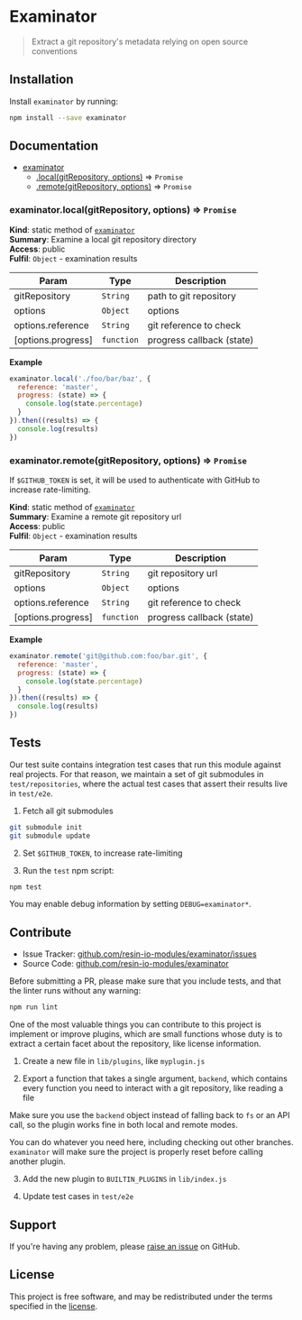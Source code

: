 Examinator
==========

> Extract a git repository's metadata relying on open source
> conventions

Installation
------------

Install `examinator` by running:

```sh
npm install --save examinator
```

Documentation
-------------


* [examinator](#module_examinator)
    * [.local(gitRepository, options)](#module_examinator.local) ⇒ <code>Promise</code>
    * [.remote(gitRepository, options)](#module_examinator.remote) ⇒ <code>Promise</code>

<a name="module_examinator.local"></a>

### examinator.local(gitRepository, options) ⇒ <code>Promise</code>
**Kind**: static method of [<code>examinator</code>](#module_examinator)  
**Summary**: Examine a local git repository directory  
**Access**: public  
**Fulfil**: <code>Object</code> - examination results  

| Param | Type | Description |
| --- | --- | --- |
| gitRepository | <code>String</code> | path to git repository |
| options | <code>Object</code> | options |
| options.reference | <code>String</code> | git reference to check |
| [options.progress] | <code>function</code> | progress callback (state) |

**Example**  
```js
examinator.local('./foo/bar/baz', {
  reference: 'master',
  progress: (state) => {
    console.log(state.percentage)
  }
}).then((results) => {
  console.log(results)
})
```
<a name="module_examinator.remote"></a>

### examinator.remote(gitRepository, options) ⇒ <code>Promise</code>
If `$GITHUB_TOKEN` is set, it will be used to authenticate with
GitHub to increase rate-limiting.

**Kind**: static method of [<code>examinator</code>](#module_examinator)  
**Summary**: Examine a remote git repository url  
**Access**: public  
**Fulfil**: <code>Object</code> - examination results  

| Param | Type | Description |
| --- | --- | --- |
| gitRepository | <code>String</code> | git repository url |
| options | <code>Object</code> | options |
| options.reference | <code>String</code> | git reference to check |
| [options.progress] | <code>function</code> | progress callback (state) |

**Example**  
```js
examinator.remote('git@github.com:foo/bar.git', {
  reference: 'master',
  progress: (state) => {
    console.log(state.percentage)
  }
}).then((results) => {
  console.log(results)
})
```

Tests
-----

Our test suite contains integration test cases that run this module against
real projects. For that reason, we maintain a set of git submodules in
`test/repositories`, where the actual test cases that assert their results live
in `test/e2e`.

1. Fetch all git submodules

```sh
git submodule init
git submodule update
```

2. Set `$GITHUB_TOKEN`, to increase rate-limiting

3. Run the `test` npm script:

```sh
npm test
```

You may enable debug information by setting `DEBUG=examinator*`.

Contribute
----------

- Issue Tracker: [github.com/resin-io-modules/examinator/issues](https://github.com/resin-io-modules/examinator/issues)
- Source Code: [github.com/resin-io-modules/examinator](https://github.com/resin-io-modules/examinator)

Before submitting a PR, please make sure that you include tests, and that the
linter runs without any warning:

```sh
npm run lint
```

One of the most valuable things you can contribute to this project is implement
or improve plugins, which are small functions whose duty is to extract a
certain facet about the repository, like license information.

1. Create a new file in `lib/plugins`, like `myplugin.js`

2. Export a function that takes a single argument, `backend`, which contains
every function you need to interact with a git repository, like reading a file

Make sure you use the `backend` object instead of falling back to `fs` or an
API call, so the plugin works fine in both local and remote modes.

You can do whatever you need here, including checking out other branches.
`examinator` will make sure the project is properly reset before calling
another plugin.

3. Add the new plugin to `BUILTIN_PLUGINS` in `lib/index.js`

4. Update test cases in `test/e2e`

Support
-------

If you're having any problem, please [raise an issue][newissue] on GitHub.

License
-------

This project is free software, and may be redistributed under the terms
specified in the [license].

[newissue]: https://github.com/resin-io-module/examinator/issues/new
[license]: https://github.com/resin-io-module/examinator/blob/master/LICENSE
